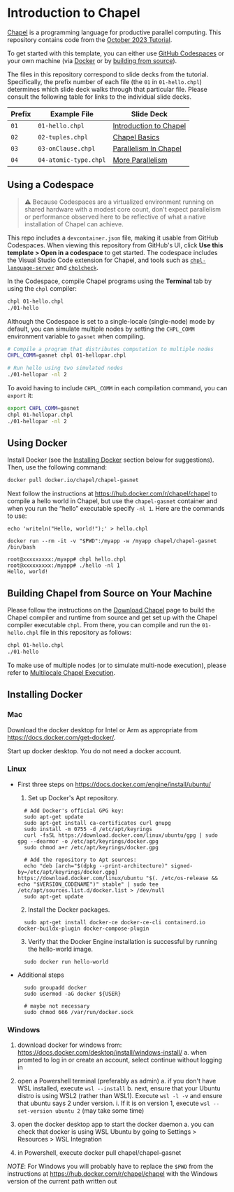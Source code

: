 # Introduction to Chapel

[Chapel](https://github.com/chapel-lang/chapel/) is a programming language for productive parallel computing. This repository contains code from the [October 2023 Tutorial](https://chapel-lang.org/tutorials.html).

To get started with this template, you can either use [GitHub Codespaces](#using-a-codespace) or your own machine (via [Docker](#using-docker) or by [building from source](#building-chapel-from-source-on-your-machine)).

The files in this repository correspond to slide decks from the tutorial.
Specifically, the prefix number of each file (the `01` in `01-hello.chpl`)
determines which slide deck walks through that particular file. Please
consult the following table for links to the individual slide decks.

| Prefix | Example File    | Slide Deck |
|--------|-----------------|------------|
| `01`   | `01-hello.chpl` | [Introduction to Chapel](https://chapel-lang.org/tutorials/Oct2023/01-Chapel-Intro.pdf) |
| `02`   | `02-tuples.chpl` | [Chapel Basics](https://chapel-lang.org/tutorials/Oct2023/02-Chapel-Basics.pdf) |
| `03`   | `03-onClause.chpl` | [Parallelism In Chapel](https://chapel-lang.org/tutorials/Oct2023/03-Chapel-Parallelism.pdf) |
| `04`   | `04-atomic-type.chpl` | [More Parallelism](https://chapel-lang.org/tutorials/Oct2023/04-Chapel-MorePar.pdf) |


## Using a Codespace

> :warning: Because Codespaces are a virtualized environment running on shared hardware with a modest core count, don't expect parallelism or performance observed here to be reflective of what a native installation of Chapel can achieve.

This repo includes a `devcontainer.json` file, making it usable from GitHub Codespaces. When viewing this repository from GitHub's UI, click __Use this template > Open in a codespace__ to get started. The codespace includes the Visual Studio Code extension for Chapel, and tools such as [`chpl-language-server`](https://chapel-lang.org/docs/main/tools/chpl-language-server/chpl-language-server.html) and [`chplcheck`](https://chapel-lang.org/docs/main/tools/chplcheck/chplcheck.html).

In the Codespace, compile Chapel programs using the __Terminal__ tab by using the `chpl` compiler:

```bash
chpl 01-hello.chpl
./01-hello
```

Although the Codespace is set to a single-locale (single-node) mode by default, you can simulate multiple nodes by setting the `CHPL_COMM` environment variable to `gasnet` when compiling.

```bash
# Compile a program that distributes computation to multiple nodes
CHPL_COMM=gasnet chpl 01-hellopar.chpl

# Run hello using two simulated nodes
./01-hellopar -nl 2
```

To avoid having to include `CHPL_COMM` in each compilation command, you can
`export` it:

```bash
export CHPL_COMM=gasnet
chpl 01-hellopar.chpl
./01-hellopar -nl 2
```

## Using Docker

Install Docker (see the [Installing Docker](#installing-docker) section below for suggestions). Then, use the following command:

```bash
docker pull docker.io/chapel/chapel-gasnet
```

Next follow the instructions at https://hub.docker.com/r/chapel/chapel to compile a hello world in Chapel, but use the `chapel-gasnet` container and when you run the “hello” executable specify `-nl 1`.  Here are the commands to use:

```
echo 'writeln("Hello, world!");' > hello.chpl

docker run --rm -it -v "$PWD":/myapp -w /myapp chapel/chapel-gasnet /bin/bash

root@xxxxxxxxx:/myapp# chpl hello.chpl
root@xxxxxxxxx:/myapp# ./hello -nl 1
Hello, world!
```

## Building Chapel from Source on Your Machine

Please follow the instructions on the [Download Chapel](https://chapel-lang.org/download.html) page to build the Chapel compiler and runtime from source and get set up with the Chapel compiler executable `chpl`. From there, you can compile and run the `01-hello.chpl` file in this repository as follows:

```bash
chpl 01-hello.chpl
./01-hello
```

To make use of multiple nodes (or to simulate multi-node execution), please
refer to [Multilocale Chapel Execution](https://chapel-lang.org/docs/usingchapel/multilocale.html).

## Installing Docker

### Mac

Download the docker desktop for Intel or Arm as appropriate from
https://docs.docker.com/get-docker/.

Start up docker desktop.  You do not need a docker account.


### Linux

* First three steps on https://docs.docker.com/engine/install/ubuntu/
  1. Set up Docker's Apt repository.
    ```
      # Add Docker's official GPG key:
      sudo apt-get update
      sudo apt-get install ca-certificates curl gnupg
      sudo install -m 0755 -d /etc/apt/keyrings
      curl -fsSL https://download.docker.com/linux/ubuntu/gpg | sudo gpg --dearmor -o /etc/apt/keyrings/docker.gpg
      sudo chmod a+r /etc/apt/keyrings/docker.gpg

      # Add the repository to Apt sources:
      echo "deb [arch="$(dpkg --print-architecture)" signed-by=/etc/apt/keyrings/docker.gpg]   https://download.docker.com/linux/ubuntu "$(. /etc/os-release && echo "$VERSION_CODENAME")" stable" | sudo tee /etc/apt/sources.list.d/docker.list > /dev/null
      sudo apt-get update
    ```

  2. Install the Docker packages.
    ```
      sudo apt-get install docker-ce docker-ce-cli containerd.io docker-buildx-plugin docker-compose-plugin
    ```

  3. Verify that the Docker Engine installation is successful by running the hello-world image.
    ```
      sudo docker run hello-world
    ```


* Additional steps
    ```
      sudo groupadd docker
      sudo usermod -aG docker ${USER}

      # maybe not necessary
      sudo chmod 666 /var/run/docker.sock

    ```

### Windows

1. download docker for windows from: https://docs.docker.com/desktop/install/windows-install/
  a. when promted to log in or create an account, select continue without logging in

2. open a Powershell terminal (preferably as admin)
  a. if you don't have WSL installed, execute `wsl --install`
  b. next, ensure that your Ubuntu distro is using WSL2 (rather than WSL1).
  Execute `wsl -l -v` and ensure that ubuntu says 2 under version.
   i. If it is on version 1, execute `wsl --set-version ubuntu 2` (may take some time)

3. open the docker desktop app to start the docker daemon
  a. you can check that docker is using WSL Ubuntu by going to
  Settings > Resources > WSL Integration

4. in Powershell, execute docker pull chapel/chapel-gasnet

*NOTE*: For Windows you will probably have to replace the `$PWD` from the instructions
at https://hub.docker.com/r/chapel/chapel with the Windows version of the current path
written out

